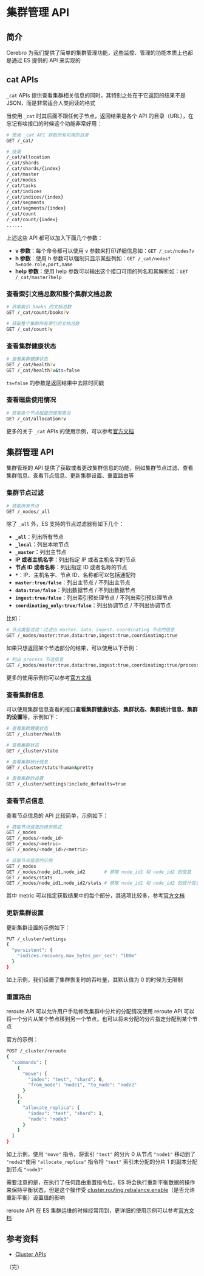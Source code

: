 # 集群管理 API

## 简介

Cerebro 为我们提供了简单的集群管理功能，这些监控、管理的功能本质上也都是通过 ES 提供的 API 来实现的

## cat APIs

`_cat` APIs 提供查看集群相关信息的同时，其特别之处在于它返回的结果不是 JSON，而是非常适合人类阅读的格式

当使用 `_cat` 时其后面不跟任何子节点，返回结果是各个 API 的目录（URL），在忘记有啥接口的时候这个功能非常好用：

```bash
# 使用 _cat API 获取所有可用的目录
GET /_cat/

# 结果
/_cat/allocation
/_cat/shards
/_cat/shards/{index}
/_cat/master
/_cat/nodes
/_cat/tasks
/_cat/indices
/_cat/indices/{index}
/_cat/segments
/_cat/segments/{index}
/_cat/count
/_cat/count/{index}
......
```

上述这些 API 都可以加入下面几个参数：

* **v 参数**：每个命令都可以使用 v 参数来打印详细信息如：`GET /_cat/nodes?v`
* **h 参数**：使用 h 参数可以强制只显示某些列如：`GET /_cat/nodes?h=node.role,port,name`
* **help 参数**：使用 help 参数可以输出这个接口可用的列名和其解析如：`GET /_cat/master?help`

### 查看索引文档总数和整个集群文档总数

```bash
# 获取索引 books 的文档总数
GET /_cat/count/books?v

# 获取整个集群所有索引的文档总数
GET /_cat/count?v
```

### 查看集群健康状态

```bash
# 查看集群健康状态
GET /_cat/health?v
GET /_cat/health?v&ts=false
```

`ts=false` 的参数是返回结果中去除时间戳

### 查看磁盘使用情况

```bash
# 获取各个节点磁盘的使用情况
GET /_cat/allocation?v
```

更多的关于 `_cat` APIs 的使用示例，可以参考[官方文档](https://www.elastic.co/guide/en/elasticsearch/reference/7.13/cat.html)

## 集群管理 API

集群管理的 API 提供了获取或者更改集群信息的功能，例如集群节点过滤、查看集群信息、查看节点信息、更新集群设置、重置路由等

### 集群节点过滤

```bash
# 获取所有节点
GET /_nodes/_all
```

除了 `_all` 外，ES 支持的节点过滤器有如下几个：

* **`_all`**：列出所有节点
* **`_local`**：列出本地节点
* **`_master`**：列出主节点
* **IP 或者主机名字**：列出指定 IP 或者主机名字的节点
* **节点 ID 或者名称**：列出指定 ID 或者名称的节点
* **`*`**：IP、主机名字、节点 ID、名称都可以包括通配符
* **`master:true/false`**：列出主节点 / 不列出主节点 
* **`data:true/false`**：列出数据节点 / 不列出数据节点 
* **`ingest:true/false`**：列出索引预处理节点 / 不列出索引预处理节点 
* **`coordinating_only:true/false`**：列出协调节点 / 不列出协调节点

比如：

```bash
# 节点类型过滤：过滤出 master、data、ingest、coordinating 节点的信息
GET /_nodes/master:true,data:true,ingest:true,coordinating:true
```

如果只想返回某个节选部分的结果，可以使用以下示例：

```bash
# 列出 process 节选信息
GET /_nodes/master:true,data:true,ingest:true,coordinating:true/process
```

更多的使用示例你可以参考[官方文档](https://www.elastic.co/guide/en/elasticsearch/reference/7.13/cluster-nodes-info.html)

### 查看集群信息

可以使用集群信息查看的接口**查看集群健康状态、集群状态、集群统计信息、集群的设置**等，示例如下：

```bash
# 查看集群健康状态
GET /_cluster/health

# 查看集群状态
GET /_cluster/state

# 查看集群统计信息
GET /_cluster/stats?human&pretty

# 查看集群的设置
GET /_cluster/settings?include_defaults=true
```

### 查看节点信息

查看节点信息的 API 比较简单，示例如下：

```bash
# 获取节点信息的请求格式
GET /_nodes
GET /_nodes/<node_id>
GET /_nodes/<metric>
GET /_nodes/<node_id>/<metric>

# 获取节点信息的示例
GET /_nodes
GET /_nodes/node_id1,node_id2       # 获取 node_id1 和 node_id2 的信息
GET /_nodes/stats 
GET /_nodes/node_id1,node_id2/stats # 获取 node_id1 和 node_id2 的统计信息
```

其中 metric 可以指定获取结果中的每个部分，其选项比较多，参考[官方文档](https://www.elastic.co/guide/en/elasticsearch/reference/7.13/cluster-nodes-info.html)

### 更新集群设置

更新集群设置的示例如下：

```bash
PUT /_cluster/settings
{
  "persistent": {
    "indices.recovery.max_bytes_per_sec": "100m"
  }
}
```

如上示例，我们设置了集群恢复时的吞吐量，其默认值为 0 的时候为无限制

### 重置路由

reroute API 可以允许用户手动修改集群中分片的分配情况使用 reroute API 可以将一个分片从某个节点移到另一个节点，也可以将未分配的分片指定分配到某个节点

官方的示例：

```bash
POST /_cluster/reroute
{
  "commands": [
    {
      "move": {
        "index": "test", "shard": 0,
        "from_node": "node1", "to_node": "node2"
      }
    },
    {
      "allocate_replica": {
        "index": "test", "shard": 1,
        "node": "node3"
      }
    }
  ]
}
```

如上示例，使用 `"move"` 指令，将索引 `"test"` 的分片 0 从节点 `"node1"` 移动到了 `"node2"`使用 `"allocate_replica"` 指令将 `"test"` 索引未分配的分片 1 的副本分配到节点 `"node3"`

需要注意的是，在执行了任何路由重置指令后，ES 将会执行重新平衡数据的操作来保持平衡状态，但是这个操作受 [cluster.routing.rebalance.enable](https://www.elastic.co/guide/en/elasticsearch/reference/7.13/modules-cluster.html#cluster-shard-allocation-settings)（是否允许重新平衡）设置值的影响

reroute API 在 ES 集群运维的时候经常用到，更详细的使用示例可以参考[官方文档](https://www.elastic.co/guide/en/elasticsearch/reference/7.13/cluster-reroute.html)

## 参考资料

* [Cluster APIs](https://www.elastic.co/guide/en/elasticsearch/reference/7.13/cluster.html)

（完）